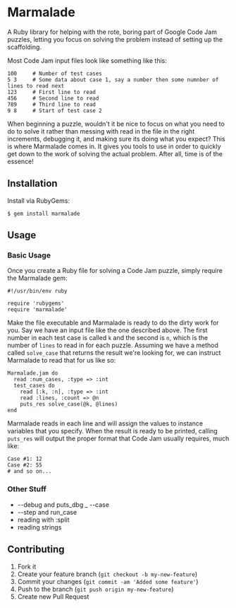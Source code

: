 # Marmalade

A Ruby library for helping with the rote, boring part of Google Code Jam puzzles, letting you focus on solving the problem instead of setting up the scaffolding.

Most Code Jam input files look like something like this:

    100     # Number of test cases
    5 3     # Some data about case 1, say a number then some numnber of lines to read next
    123     # First line to read
    456     # Second line to read
    789     # Third line to read
    9 8     # Start of test case 2
    
When beginning a puzzle, wouldn't it be nice to focus on what you need to do to solve it rather than messing with read in the file in the right increments, debugging it, and making sure its doing what you expect? This is where Marmalade comes in. It gives you tools to use in order to quickly get down to the work of solving the actual problem. After all, time is of the essence!

## Installation

Install via RubyGems:

    $ gem install marmalade

## Usage

### Basic Usage

Once you create a Ruby file for solving a Code Jam puzzle, simply require the Marmalade gem:

    #!/usr/bin/env ruby
    
    require 'rubygems'
    require 'marmalade'
   
Make the file executable and Marmalade is ready to do the dirty work for you. Say we have an input file like the one described above. The first number in each test case is called `k` and the second is `n`, which is the number of `lines` to read in for each puzzle. Assuming we have a method called `solve_case` that returns the result we're looking for, we can instruct Marmalade to read that for us like so:

    Marmalade.jam do
      read :num_cases, :type => :int
      test_cases do
        read [:k, :n], :type => :int
        read :lines, :count => @n
        puts_res solve_case(@k, @lines)
    end

Marmalade reads in each line and will assign the values to instance variables that you specify. When the result is ready to be printed, calling `puts_res` will output the proper format that Code Jam usually requires, much like:

    Case #1: 12
    Case #2: 55
    # and so on...

### Other Stuff

- --debug and puts_dbg
_ --case
- --step and run_case
- reading with :split
- reading strings

## Contributing

1. Fork it
2. Create your feature branch (`git checkout -b my-new-feature`)
3. Commit your changes (`git commit -am 'Added some feature'`)
4. Push to the branch (`git push origin my-new-feature`)
5. Create new Pull Request
